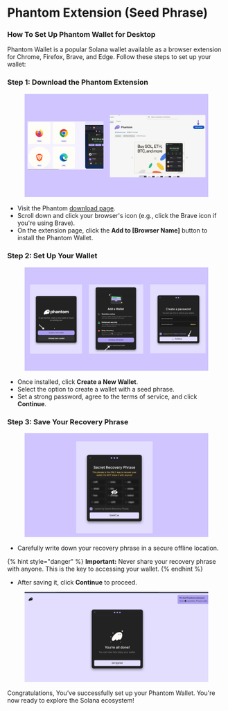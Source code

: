 # Phantom Extension (Seed Phrase)

### How To Set Up Phantom Wallet for Desktop <a href="#how-to-set-up-phantom-wallet" id="how-to-set-up-phantom-wallet"></a>

Phantom Wallet is a popular Solana wallet available as a browser extension for Chrome, Firefox, Brave, and Edge. Follow these steps to set up your wallet:

### **Step 1: Download the Phantom Extension**

<figure><img src="../../.gitbook/assets/phamtom desktop.png" alt=""><figcaption></figcaption></figure>

* Visit the Phantom [download page](https://phantom.app/download).
* Scroll down and click your browser's icon (e.g., click the Brave icon if you're using Brave).
* On the extension page, click the **Add to \[Browser Name]** button to install the Phantom Wallet.

### Step 2: Set Up Your Wallet

<figure><img src="../../.gitbook/assets/exe.png" alt=""><figcaption></figcaption></figure>

* Once installed, click **Create a New Wallet**.
* Select the option to create a wallet with a seed phrase.
* Set a strong password, agree to the terms of service, and click **Continue**.

### Step 3: Save Your Recovery Phrase

<figure><img src="../../.gitbook/assets/phrase.png" alt=""><figcaption></figcaption></figure>

* Carefully write down your recovery phrase in a secure offline location.

{% hint style="danger" %}
**Important:** Never share your recovery phrase with anyone. This is the key to accessing your wallet.
{% endhint %}

* After saving it, click **Continue** to proceed.

<figure><img src="../../.gitbook/assets/image (2) (1).png" alt=""><figcaption></figcaption></figure>

Congratulations, You’ve successfully set up your Phantom Wallet. You're now ready to explore the Solana ecosystem!
